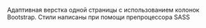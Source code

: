 Адаптивная верстка одной страницы с использованием колонок Bootstrap.
Стили написаны при помощи препроцессора SASS
